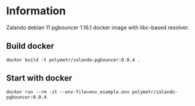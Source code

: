# Information

Zalando debian 11 pgbouncer 1.16.1 docker image with libc-based resolver.

## Build docker

    docker build -t polymetr/zalando-pgbouncer:0.0.4 .

## Start with docker

    docker run --rm -it --env-file=env_example.env polymetr/zalando-pgbouncer:0.0.4
